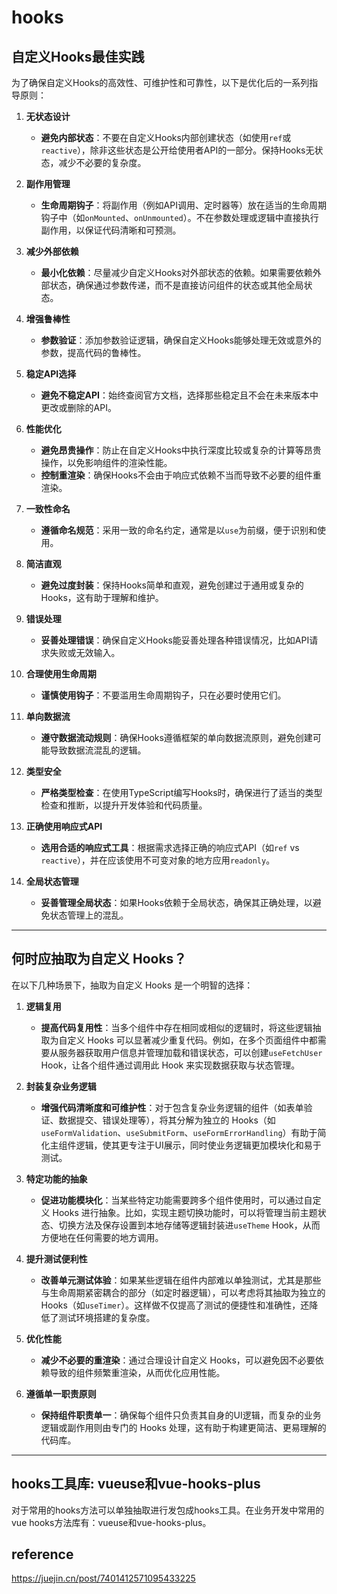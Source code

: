 # hooks
## 自定义Hooks最佳实践

为了确保自定义Hooks的高效性、可维护性和可靠性，以下是优化后的一系列指导原则：

1. **无状态设计**
   - **避免内部状态**：不要在自定义Hooks内部创建状态（如使用`ref`或`reactive`），除非这些状态是公开给使用者API的一部分。保持Hooks无状态，减少不必要的复杂度。

2. **副作用管理**
   - **生命周期钩子**：将副作用（例如API调用、定时器等）放在适当的生命周期钩子中（如`onMounted`、`onUnmounted`）。不在参数处理或逻辑中直接执行副作用，以保证代码清晰和可预测。

3. **减少外部依赖**
   - **最小化依赖**：尽量减少自定义Hooks对外部状态的依赖。如果需要依赖外部状态，确保通过参数传递，而不是直接访问组件的状态或其他全局状态。

4. **增强鲁棒性**
   - **参数验证**：添加参数验证逻辑，确保自定义Hooks能够处理无效或意外的参数，提高代码的鲁棒性。

5. **稳定API选择**
   - **避免不稳定API**：始终查阅官方文档，选择那些稳定且不会在未来版本中更改或删除的API。

6. **性能优化**
   - **避免昂贵操作**：防止在自定义Hooks中执行深度比较或复杂的计算等昂贵操作，以免影响组件的渲染性能。
   - **控制重渲染**：确保Hooks不会由于响应式依赖不当而导致不必要的组件重渲染。

7. **一致性命名**
   - **遵循命名规范**：采用一致的命名约定，通常是以`use`为前缀，便于识别和使用。

8. **简洁直观**
   - **避免过度封装**：保持Hooks简单和直观，避免创建过于通用或复杂的Hooks，这有助于理解和维护。

9. **错误处理**
   - **妥善处理错误**：确保自定义Hooks能妥善处理各种错误情况，比如API请求失败或无效输入。

10. **合理使用生命周期**
    - **谨慎使用钩子**：不要滥用生命周期钩子，只在必要时使用它们。

11. **单向数据流**
    - **遵守数据流动规则**：确保Hooks遵循框架的单向数据流原则，避免创建可能导致数据流混乱的逻辑。

12. **类型安全**
    - **严格类型检查**：在使用TypeScript编写Hooks时，确保进行了适当的类型检查和推断，以提升开发体验和代码质量。

13. **正确使用响应式API**
    - **选用合适的响应式工具**：根据需求选择正确的响应式API（如`ref` vs `reactive`），并在应该使用不可变对象的地方应用`readonly`。

14. **全局状态管理**
    - **妥善管理全局状态**：如果Hooks依赖于全局状态，确保其正确处理，以避免状态管理上的混乱。


---

## 何时应抽取为自定义 Hooks？

在以下几种场景下，抽取为自定义 Hooks 是一个明智的选择：

1. **逻辑复用**
   - **提高代码复用性**：当多个组件中存在相同或相似的逻辑时，将这些逻辑抽取为自定义 Hooks 可以显著减少重复代码。例如，在多个页面组件中都需要从服务器获取用户信息并管理加载和错误状态，可以创建`useFetchUser` Hook，让各个组件通过调用此 Hook 来实现数据获取与状态管理。

2. **封装复杂业务逻辑**
   - **增强代码清晰度和可维护性**：对于包含复杂业务逻辑的组件（如表单验证、数据提交、错误处理等），将其分解为独立的 Hooks（如`useFormValidation`、`useSubmitForm`、`useFormErrorHandling`）有助于简化主组件逻辑，使其更专注于UI展示，同时使业务逻辑更加模块化和易于测试。

3. **特定功能的抽象**
   - **促进功能模块化**：当某些特定功能需要跨多个组件使用时，可以通过自定义 Hooks 进行抽象。比如，实现主题切换功能时，可以将管理当前主题状态、切换方法及保存设置到本地存储等逻辑封装进`useTheme` Hook，从而方便地在任何需要的地方调用。

4. **提升测试便利性**
   - **改善单元测试体验**：如果某些逻辑在组件内部难以单独测试，尤其是那些与生命周期紧密耦合的部分（如定时器逻辑），可以考虑将其抽取为独立的 Hooks（如`useTimer`）。这样做不仅提高了测试的便捷性和准确性，还降低了测试环境搭建的复杂度。

5. **优化性能**
   - **减少不必要的重渲染**：通过合理设计自定义 Hooks，可以避免因不必要依赖导致的组件频繁重渲染，从而优化应用性能。

6. **遵循单一职责原则**
   - **保持组件职责单一**：确保每个组件只负责其自身的UI逻辑，而复杂的业务逻辑或副作用则由专门的 Hooks 处理，这有助于构建更简洁、更易理解的代码库。

---

## hooks工具库: vueuse和vue-hooks-plus
对于常用的hooks方法可以单独抽取进行发包成hooks工具。在业务开发中常用的vue hooks方法库有：vueuse和vue-hooks-plus。


## reference
https://juejin.cn/post/7401412571095433225